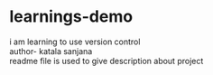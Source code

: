 # learnings-demo
i am learning to use version control 
<br>
author- katala sanjana
<br>
readme file is used to give description about project 

